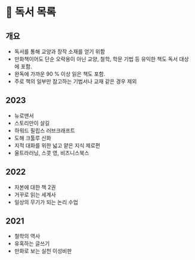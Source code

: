 # 📖 독서 목록
## 개요
- 독서를 통해 교양과 창작 소재를 얻기 위함
- 만화책이어도 단순 오락용이 아닌 교양, 철학, 학문 기법 등 유익한 책도 독서 대상에 포함.   
- 완독에 가까운 90 % 이상 읽은 책도 포함.
- 주로 책의 일부만 참고하는 기법서나 교재 같은 경우 제외
## 2023
- 뉴로맨서
- 스토리만이 살길
- 하워드 필립스 러브크래프트
- 도해 크툴루 신화
- 지적 대화를 위한 넓고 얕은 지식 제로편
- 울트라러닝, 스콧 영, 비즈니스북스
## 2022
- 자본에 대한 책 2권
- 거꾸로 읽는 세계사
- 일상의 무기가 되는 논리 수업
  
## 2021
- 철학의 역사
- 유혹하는 글쓰기
- 만화로 보는 실천 이성비판

